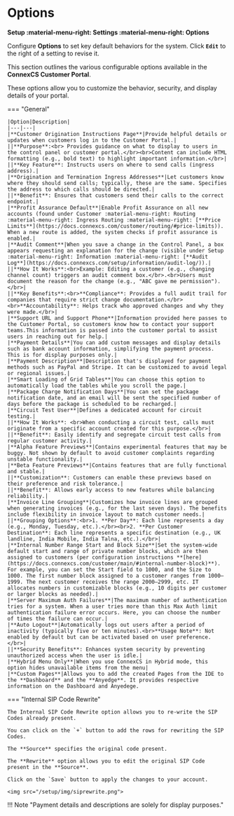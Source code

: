 # Options

**Setup :material-menu-right: Settings :material-menu-right: Options**

Configure **Options** to set key default behaviors for the system. Click **`Edit`** to the right of a setting to revise it.

This section outlines the various configurable options available in the **ConnexCS Customer Portal**.

These options allow you to customize the behavior, security, and display details of your portal.

=== "General"

    |Option|Description|
    |---|---|
    |**Customer Origination Instructions Page**|Provide helpful details or updates when customers log in to the Customer Portal.|
    ||**Purpose**:<br> Provides guidance on what to display to users in the control panel or customer portal.</br><br>Content can include HTML formatting (e.g., bold text) to highlight important information.</br>|
    ||**Key Feature**: Instructs users on where to send calls (ingress address).|
    |**Origination and Termination Ingress Addresses**|Let customers know where they should send calls; typically, these are the same. Specifies the address to which calls should be directed.|
    ||**Benefit**: Ensures that customers send their calls to the correct endpoint.|
    |**Profit Assurance Default**|Enable Profit Assurance on all new accounts (found under Customer :material-menu-right: Routing :material-menu-right: Ingress Routing :material-menu-right: [**Price Limits**](https://docs.connexcs.com/customer/routing/#price-limits)). When a new route is added, the system checks if profit assurance is enabled.|
    |**Audit Comment**|When you save a change in the Control Panel, a box appears requesting an explanation for the change (visible under Setup :material-menu-right: Information :material-menu-right: [**Audit Log**](https://docs.connexcs.com/setup/information/audit-log/)).|
    ||**How It Works**:<br>Example: Editing a customer (e.g., changing channel count) triggers an audit comment box.</br>.<br>Users must document the reason for the change (e.g., "ABC gave me permission").</br>|
    ||**Key Benefits**:<br>**Compliance**: Provides a full audit trail for companies that require strict change documentation.</br><br>**Accountability**: Helps track who approved changes and why they were made.</br>|
    |**Support URL and Support Phone**|Information provided here passes to the Customer Portal, so customers know how to contact your support teams.This information is passed into the customer portal to assist users in reaching out for help.|
    |**Payment Details**|You can add custom messages and display details such as bank account information, simplifying the payment process. This is for display purposes only.|
    |**Payment Description**|Description that's displayed for payment methods such as PayPal and Stripe. It can be customized to avoid legal or regional issues.|
    |**Smart Loading of Grid Tables**|You can choose this option to automatically load the tables while you scroll the page.|
    |**Package Charge Notification Days**|You can set the package notification date, and an email will be sent the specified number of days before the package is scheduled to be recharged.|
    |**Circuit Test User**|Defines a dedicated account for circuit testing.|
    ||**How It Works**: <br>When conducting a circuit test, calls must originate from a specific account created for this purpose.</br>|
    ||**Benefit**: Easily identify and segregate circuit test calls from regular customer activity.|
    |**Alpha Feature Previews**|Contains experimental features that may be buggy. Not shown by default to avoid customer complaints regarding unstable functionality.|
    |**Beta Feature Previews**|Contains features that are fully functional and stable.|
    ||**Customization**: Customers can enable these previews based on their preference and risk tolerance.|
    ||**Benefit**: Allows early access to new features while balancing reliability.|
    |**Invoice Line Grouping**|Customizes how invoice lines are grouped when generating invoices (e.g., for the last seven days). The benefits include flexibility in invoice layout to match customer needs.|
    ||**Grouping Options**:<br>1. **Per Day**: Each line represents a day (e.g., Monday, Tuesday, etc.).</br><br>2. **Per Customer Destination**: Each line represents a specific destination (e.g., UK landline, India Mobile, India Talna, etc.).</br>|
    |**Internal Number Range Start and Block Size**|Set the system-wide default start and range of private number blocks, which are then assigned to customers (per configuration instructions **[here](https://docs.connexcs.com/customer/main/#internal-number-block)**). For example, you can set the Start field to 1000, and the Size to 1000. The first number block assigned to a customer ranges from 1000–1999. The next customer receives the range 2000–2999, etc. IT allocates numbers in customizable blocks (e.g., 10 digits per customer or larger blocks as needed).|
    |**Server Maximum Auth Failures**|The maximum number of authentication tries for a system. When a user tries more than this Max Auth limit authentication failure error occurs. Here, you can choose the number of times the failure can occur.|
    |**Auto Logout**|Automatically logs out users after a period of inactivity (typically five or ten minutes).<br>**Usage Note**: Not enabled by default but can be activated based on user preference.</br>|
    ||**Security Benefits**: Enhances system security by preventing unauthorized access when the user is idle.|
    |**Hybrid Menu Only**|When you use ConnexCS in Hybrid mode, this option hides unavailable items from the menu|
    |**Custom Pages**|Allows you to add the created Pages from the IDE to the **Dashboard** and the **Anyedge**. It provides respective information on the Dashboard and Anyedege.
=== "Internal SIP Code Rewrite"

    The Internal SIP Code Rewrite option allows you to re-write the SIP Codes already present.

    You can click on the `+` button to add the rows for rewriting the SIP Codes.

    The **Source** specifies the original code present.

    The **Rewrite** option allows you to edit the original SIP Code present in the **Source**.

    Click on the `Save` button to apply the changes to your account.

    <img src="/setup/img/siprewrite.png">

!!! Note "Payment details and descriptions are solely for display purposes."